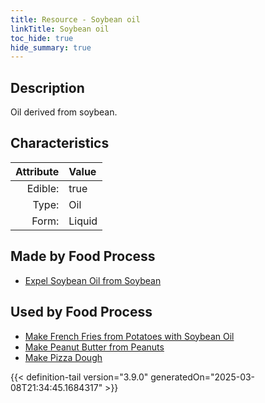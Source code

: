 ```yaml
---
title: Resource - Soybean oil
linkTitle: Soybean oil
toc_hide: true
hide_summary: true
---
```

<!-- This is generated by the MarsSim HelpGenertor, do not edit. -->

## Description
&#10;&#9;&#9;Oil derived from soybean.

## Characteristics

| Attribute      | Value |
|--------:|:------|
|Edible:|true|
|Type:|Oil|
|Form:|Liquid|
 



## Made by Food Process

- [Expel Soybean Oil from Soybean](/docs/definitions/food/expel-soybean-oil-from-soybean)

    
## Used by Food Process

- [Make French Fries from Potatoes with Soybean Oil](/docs/definitions/food/make-french-fries-from-potatoes-with-soybean-oil)
- [Make Peanut Butter from Peanuts](/docs/definitions/food/make-peanut-butter-from-peanuts)
- [Make Pizza Dough](/docs/definitions/food/make-pizza-dough)



{{< definition-tail version="3.9.0" generatedOn="2025-03-08T21:34:45.1684317" >}}


